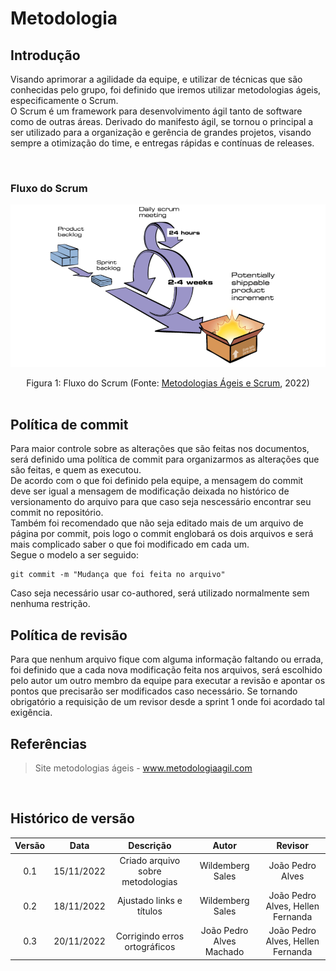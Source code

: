 # Metodologia

## Introdução

Visando aprimorar a agilidade da equipe, e utilizar de técnicas que são conhecidas pelo grupo, foi definido que iremos utilizar metodologias ágeis, especificamente o Scrum.
</br>
O Scrum é um framework para desenvolvimento ágil tanto de software como de outras áreas. Derivado do manifesto ágil, se tornou o principal a ser utilizado para a organização e gerência de grandes projetos, visando sempre a otimização do time, e entregas rápidas e contínuas de releases.

</br>

### Fluxo do Scrum

![scrum Fluxo](./assets/scrumFluxo.png)

<figcaption align="center">Figura 1: Fluxo do Scrum (Fonte: <a href="https://metodologiaagil.com/scrum/" target="_blanck">Metodologias Ágeis e Scrum</a>, 2022)</figcaption>

</br>

## Política de commit

Para maior controle sobre as alterações que são feitas nos documentos, será definido uma política de commit para organizarmos as alterações que são feitas, e quem as executou.  
De acordo com o que foi definido pela equipe, a mensagem do commit deve ser igual a mensagem de modificação deixada no histórico de versionamento do arquivo para que caso seja nescessário encontrar seu commit no repositório.  
Também foi recomendado que não seja editado mais de um arquivo de página por commit, pois logo o commit englobará os dois arquivos e será mais complicado saber o que foi modificado em cada um.  
Segue o modelo a ser seguido:

```git
git commit -m "Mudança que foi feita no arquivo"
```

Caso seja necessário usar co-authored, será utilizado normalmente sem nenhuma restrição.

## Política de revisão

Para que nenhum arquivo fique com alguma informação faltando ou errada, foi definido que a cada nova modificação feita nos arquivos, será escolhido pelo autor um outro membro da equipe para executar a revisão e apontar os pontos que precisarão ser modificados caso necessário. Se tornando obrigatório a requisição de um revisor desde a sprint 1 onde foi acordado tal exigência.


## Referências

> Site metodologias ágeis - <a href="https://www.metodologiaagil.com">www.metodologiaagil.com</a>

</br>

## Histórico de versão

| Versão |    Data    |             Descrição             |      Autor       |              Revisor              |
| :----: | :--------: | :-------------------------------: | :--------------: | :-------------------------------: |
|  0.1   | 15/11/2022 | Criado arquivo sobre metodologias | Wildemberg Sales |         João Pedro Alves          |
|  0.2   | 18/11/2022 |     Ajustado links e títulos      | Wildemberg Sales | João Pedro Alves, Hellen Fernanda |
|  0.3   | 20/11/2022 |     Corrigindo erros ortográficos | João Pedro Alves Machado | João Pedro Alves, Hellen Fernanda |
